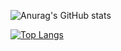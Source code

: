 ![Anurag's GitHub stats](https://github-readme-stats.vercel.app/api?username=thimc&theme=tokyonight&disable_animations=true&show_icons=true)

[![Top Langs](https://github-readme-stats.vercel.app/api/top-langs/?username=thimc&theme=tokyonight&disable_animations=true&hide_progress=true)](https://github.com/anuraghazra/github-readme-stats)
